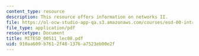 ```yaml
---
content_type: resource
description: This resource offers information on networks II.
file: https://ol-ocw-studio-app-qa.s3.amazonaws.com/courses/esd-00-introduction-to-engineering-systems-spring-2011/910aa609b7612f481376a7523eb00e2f_MITESD_00S11_lec08.pdf
file_type: application/pdf
resourcetype: Document
title: MITESD_00S11_lec08.pdf
uid: 910aa609-b761-2f48-1376-a7523eb00e2f
---
```

